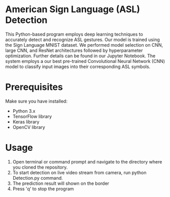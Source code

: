 # American Sign Language (ASL) Detection
This Python-based program employs deep learning techniques to accurately detect and recognize ASL gestures. Our model is trained using the Sign Language MNIST dataset. We performed model selection on CNN, large CNN, and ResNet architectures followed by hyperparameter optimization. Further details can be found in our Jupyter Notebook.
The system employs a our best pre-trained Convolutional Neural Network (CNN) model to classify input images into their corresponding ASL symbols.

# Prerequisites
Make sure you have installed:<br>
* Python 3.x<br>
* TensorFlow library<br>
* Keras library<br>
* OpenCV library<br> 

# Usage
1. Open terminal or command prompt and navigate to the directory where you cloned the repository.
2. To start detection on live video stream from camera, run python Detection.py command.
3. The prediction result will shown on the border
4. Press 'q' to stop the program
